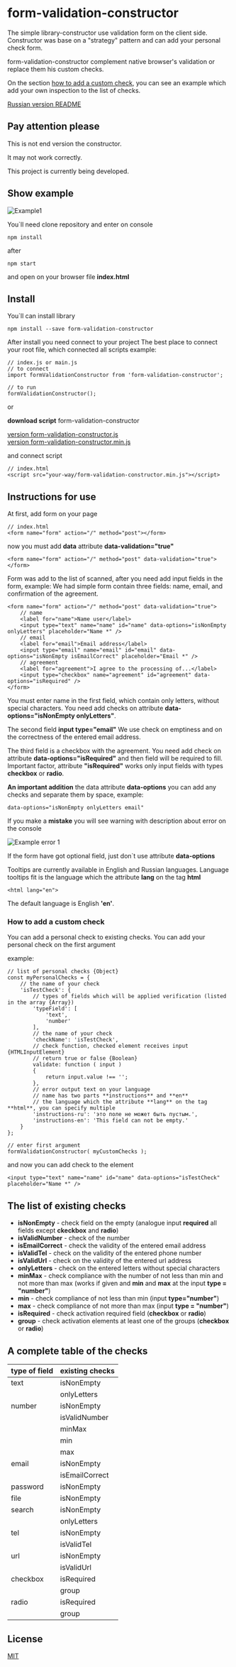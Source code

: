 # form-validation-constructor

The simple library-constructor use validation form on the client side.
Constructor was base on a "strategy" pattern and can add your personal check form.

form-validation-constructor complement native browser's validation or replace them his custom checks.

On the section [how to add a custom check](#add-custom-ckeck), you can see an example which
add your own inspection to the list of checks.

[Russian version README](https://github.com/alexeyvax/form-validation-constructor/blob/master/README_RU.md)

## Pay attention please 

This is not end version the constructor.

It may not work correctly.

This project is currently being developed.

## Show example

![Example1](https://github.com/alexeyvax/form-validation-constructor/blob/master/gif-example/example1.gif)

You`ll need clone repository and enter on console

	npm install

after 

	npm start

and open on your browser file **index.html**


## Install

You`ll can install library

	npm install --save form-validation-constructor

After install you need connect to your project
The best place to connect your root file, which connected all scripts
example:

	// index.js or main.js
	// to connect
	import formValidationConstructor from 'form-validation-constructor';
	
	// to run
	formValidationConstructor();

or 

**download script** form-validation-constructor

[version form-validation-constructor.js](https://github.com/alexeyvax/form-validation-constructor/blob/master/download/form-validation-constructor.js)
<br />
[version form-validation-constructor.min.js](https://github.com/alexeyvax/form-validation-constructor/blob/master/download/form-validation-constructor.min.js)

and connect script

	// index.html
	<script src="your-way/form-validation-constructor.min.js"></script>


## Instructions for use

At first, add form on your page

	// index.html
	<form name="form" action="/" method="post"></form>

now you must add **data** attribute **data-validation="true"**

	<form name="form" action="/" method="post" data-validation="true"></form>

Form was add to the list of scanned, after you need add input fields in the form, example: 
We had simple form contain three fields: name, email, and confirmation of the agreement.

	<form name="form" action="/" method="post" data-validation="true">
		// name
		<label for="name">Name user</label>
		<input type="text" name="name" id="name" data-options="isNonEmpty onlyLetters" placeholder="Name *" />
		// email
		<label for="email">Email address</label>
		<input type="email" name="email" id="email" data-options="isNonEmpty isEmailCorrect" placeholder="Email *" />
		// agreement
		<label for="agreement">I agree to the processing of...</label>
		<input type="checkbox" name="agreement" id="agreement" data-options="isRequired" />
	</form>

You must enter name in the first field, which contain only letters, without special characters. 
You need add checks on attribute **data-options="isNonEmpty onlyLetters"**.

The second field **input type="email"** 
We use check on emptiness and on the correctness of the entered email address.

The third field is a checkbox with the agreement. You need add check on attribute 
**data-options="isRequired"** and then field will be required to fill. 
Important factor, attribute **"isRequired"** works only input fields with types **checkbox** or **radio**.

**An important addition** the data attribute **data-options** you can add any checks and 
separate them by space, example:

	data-options="isNonEmpty onlyLetters email"

If you make a **mistake** you will see warning with description about error on the console

![Example error 1](https://github.com/alexeyvax/form-validation-constructor/blob/master/gif-example/example-error.png)

If the form have got optional field, just don`t use attribute **data-options**

Tooltips are currently available in English and Russian languages. Language tooltips fit is the language which 
the attribute **lang** on the tag **html**

	<html lang="en">

The default language is English **'en'**.

### <a name="add-custom-ckeck"></a> How to add a custom check

You can add a personal check to existing checks.
You can add your personal check on the first argument

example:

	// list of personal checks {Object}
	const myPersonalChecks = {
		// the name of your check
		'isTestCheck': {
			// types of fields which will be applied verification (listed in the array {Array})
			'typeField': [
				'text',
				'number'
			],
			// the name of your check
			'checkName': 'isTestCheck',
			// check function, checked element receives input {HTMLInputElement}
			// return true or false {Boolean}
			validate: function ( input )
			{
				return input.value !== '';
			},
			// error output text on your language 
			// name has two parts **instructions** and **en** 
			// the language which the attribute **lang** on the tag **html**, you can specify multiple 
			'instructions-ru': 'это поле не может быть пустым.',
			'instructions-en': 'This field can not be empty.'
		}
	};
	
	// enter first argument
	formValidationConstructor( myCustomChecks );

and now you can add check to the element

	<input type="text" name="name" id="name" data-options="isTestCheck" placeholder="Name *" />


## The list of existing checks

* **isNonEmpty** - check field on the empty (analogue input **required** all fields except **ckeckbox** and **radio**)
* **isValidNumber** - check of the number
* **isEmailCorrect** - check the validity of the entered email address
* **isValidTel** - check on the validity of the entered phone number
* **isValidUrl** - check on the validity of the entered url address
* **onlyLetters** - check on the entered letters without special characters
* **minMax** - check compliance with the number of not less than min and not more than max (works if given
			and **min** and **max** at the input **type = "number"**)
* **min** - check compliance of not less than min (input **type="number"**)
* **max** - check compliance of not more than max (input **type = "number"**)
* **isRequired** - check activation required field (**checkbox** or **radio**)
* **group** - check activation elements at least one of the groups (**checkbox** or **radio**)

## A complete table of the checks

| **type of field** | **existing checks** |
| ----------------- | ------------------- |
| text              | isNonEmpty          |
|                   | onlyLetters         |
| number            | isNonEmpty          |
|                   | isValidNumber       |
|                   | minMax              |
|                   | min                 |
|                   | max                 |
| email             | isNonEmpty          |
|                   | isEmailCorrect      |
| password          | isNonEmpty          |
| file              | isNonEmpty          |
| search            | isNonEmpty          |
|                   | onlyLetters         |
| tel               | isNonEmpty          |
|                   | isValidTel          |
| url               | isNonEmpty          |
|                   | isValidUrl          |
| checkbox          | isRequired          |
|                   | group               |
| radio             | isRequired          |
|                   | group               |

## License

[MIT](https://github.com/alexeyvax/form-validation-constructor/blob/master/LICENSE.md)
